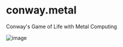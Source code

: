# conway.metal
Conway's Game of Life with Metal Computing

![image](https://user-images.githubusercontent.com/4198311/43704106-42058e38-9991-11e8-9ba9-7e885785eec4.png)
